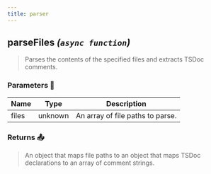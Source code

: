 ```yaml
---
title: parser
---
```


## parseFiles *(`async function`)*
> Parses the contents of the specified files and extracts TSDoc comments.

### Parameters 📎
| Name | Type | Description |
| ---- | ---- | ----- |
| files | unknown | An array of file paths to parse. |

### Returns 📤
> An object that maps file paths to an object that maps TSDoc declarations to an array of comment strings.
